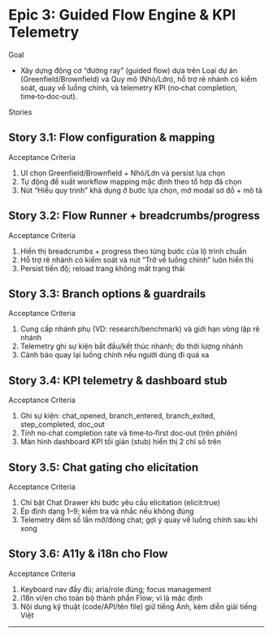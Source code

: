 # Epic 3: Guided Flow Engine & KPI Telemetry

Goal
- Xây dựng động cơ “đường ray” (guided flow) dựa trên Loại dự án (Greenfield/Brownfield) và Quy mô (Nhỏ/Lớn), hỗ trợ rẽ nhánh có kiểm soát, quay về luồng chính, và telemetry KPI (no‑chat completion, time‑to‑doc‑out).

Stories

## Story 3.1: Flow configuration & mapping
Acceptance Criteria
1. UI chọn Greenfield/Brownfield + Nhỏ/Lớn và persist lựa chọn
2. Tự động đề xuất workflow mapping mặc định theo tổ hợp đã chọn
3. Nút “Hiểu quy trình” khả dụng ở bước lựa chọn, mở modal sơ đồ + mô tả

## Story 3.2: Flow Runner + breadcrumbs/progress
Acceptance Criteria
1. Hiển thị breadcrumbs + progress theo từng bước của lộ trình chuẩn
2. Hỗ trợ rẽ nhánh có kiểm soát và nút “Trở về luồng chính” luôn hiển thị
3. Persist tiến độ; reload trang không mất trạng thái

## Story 3.3: Branch options & guardrails
Acceptance Criteria
1. Cung cấp nhánh phụ (VD: research/benchmark) và giới hạn vòng lặp rẽ nhánh
2. Telemetry ghi sự kiện bắt đầu/kết thúc nhánh; đo thời lượng nhánh
3. Cảnh báo quay lại luồng chính nếu người dùng đi quá xa

## Story 3.4: KPI telemetry & dashboard stub
Acceptance Criteria
1. Ghi sự kiện: chat_opened, branch_entered, branch_exited, step_completed, doc_out
2. Tính no‑chat completion rate và time‑to‑first doc‑out (trên phiên)
3. Màn hình dashboard KPI tối giản (stub) hiển thị 2 chỉ số trên

## Story 3.5: Chat gating cho elicitation
Acceptance Criteria
1. Chỉ bật Chat Drawer khi bước yêu cầu elicitation (elicit:true)
2. Ép định dạng 1–9; kiểm tra và nhắc nếu không đúng
3. Telemetry đếm số lần mở/đóng chat; gợi ý quay về luồng chính sau khi xong

## Story 3.6: A11y & i18n cho Flow
Acceptance Criteria
1. Keyboard nav đầy đủ; aria/role đúng; focus management
2. i18n vi/en cho toàn bộ thành phần Flow; vi là mặc định
3. Nội dung kỹ thuật (code/API/tên file) giữ tiếng Anh, kèm diễn giải tiếng Việt

---

